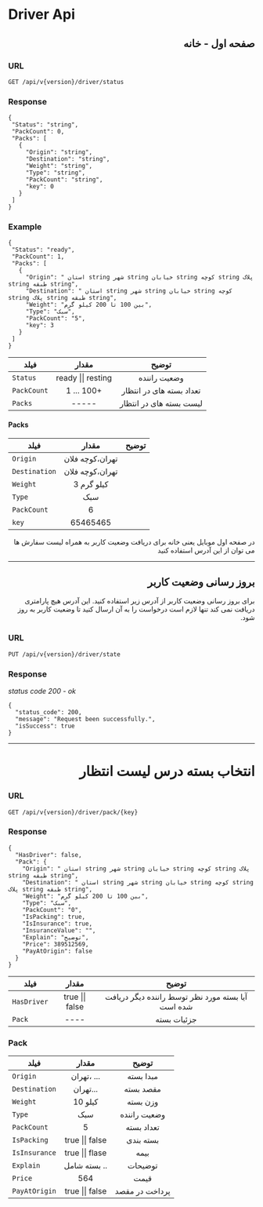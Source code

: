 # Driver Api

<div dir='rtl'>
<h2>
صفحه اول - خانه
</h2>
</div>

 <h3>URL</h3>

```
GET /api/v{version}/driver/status
```

 <h3>Response</h3>

```
{
 "Status": "string",
 "PackCount": 0,
 "Packs": [
   {
     "Origin": "string",
     "Destination": "string",
     "Weight": "string",
     "Type": "string",
     "PackCount": "string",
     "key": 0
   }
 ]
}
```

 <h3>Example</h3>

```
{
 "Status": "ready",
 "PackCount": 1,
 "Packs": [
   {
     "Origin": " استان string شهر string خیابان string کوچه string پلاک string طبقه string",
     "Destination": " استان string شهر string خیابان string کوچه string پلاک string طبقه string",
     "Weight": "بین 100 تا 200 کیلو گرم",
     "Type": "سبک",
     "PackCount": "5",
     "key": 3
   }
 ]
}
```

| فیلد        |       مقدار        |          توضیح           |
| ----------- | :----------------: | :----------------------: |
| `Status`    | ready \|\| resting |       وضعیت راننده       |
| `PackCount` |     1 ... 100+     | تعداد بسته های در انتظار |
| `Packs`     |       -----        | لیست بسته های در انتظار  |

<h4> Packs </h4>

| فیلد          |      مقدار      | توضیح |
| ------------- | :-------------: | :---: |
| `Origin`      | تهران،کوچه فلان |       |
| `Destination` | تهران،کوچه فلان |       |
| `Weight`      |   کیلو گرم 3    |       |
| `Type`        |       سبک       |       |
| `PackCount`   |        6        |       |
| `key`         |    65465465     |       |

<div dir='rtl'>
در صفحه اول موبایل یعنی خانه برای دریافت وضعیت کاربر به همراه لیست سفارش ها می توان از این آدرس استفاده کنید
</div>

<hr>

<h2 dir='rtl'>
بروز رسانی وضعیت کاربر
</h2>

<p dir='rtl'>
برای بروز رسانی وضعیت کاربر از آدرس زیر استفاده کنید. این آدرس هیچ پارامتری دریافت نمی کند تنها لازم است درخواست را به آن ارسال کنید تا وضعیت کاربر به روز شود.
</p>

 <h3>URL</h3>

```
PUT /api/v{version}/driver/state
```

<h3> Response </h3>

_status code 200 - ok_

```
{
  "status_code": 200,
  "message": "Request been successfully.",
  "isSuccess": true
}
```

<hr>

<h1 dir='rtl'>
انتخاب بسته درس لیست انتظار
</h1>

<h3>
URL
</h3>

```
GET /api/v{version}/driver/pack/{key}
```

<h3> Response </h3>

```
{
  "HasDriver": false,
  "Pack": {
    "Origin": " استان string شهر string خیابان string کوچه string پلاک string طبقه string",
    "Destination": " استان string شهر string خیابان string کوچه string پلاک string طبقه string",
    "Weight": "بین 100 تا 200 کیلو گرم",
    "Type": "سبک",
    "PackCount": "0",
    "IsPacking": true,
    "IsInsurance": true,
    "InsuranceValue": "",
    "Explain": "توضیح",
    "Price": 389512569,
    "PayAtOrigin": false
  }
}
```

| فیلد        |      مقدار      |                       توضیح                       |
| ----------- | :-------------: | :-----------------------------------------------: |
| `HasDriver` | true \|\| false | آیا بسته مورد نظر توسط راننده دیگر دریافت شده است |
| `Pack`      |      ----       |                    جزئیات بسته                    |

<h3>Pack</h3>

| فیلد          |      مقدار      |    توضیح     |
| ------------- | :-------------: | :----------: |
| `Origin`      |   تهران، ...    |  مبدا بسته   |
| `Destination` |    تهران...     |  مقصد بسته   |
| `Weight`      |     10 کیلو     |   وزن بسته   |
| `Type`        |       سبک       | وضعیت راننده |
| `PackCount`   |        5        | تعداد بسته |
| `IsPacking`   | true \|\| false | بسته بندی |
| `IsInsurance` | true \|\| flase | بیمه |
| `Explain`     |  بسته شامل ..   | توضیحات |
| `Price`       |       564       | قیمت |
| `PayAtOrigin` | true \|\| false | پرداخت در مقصد |


